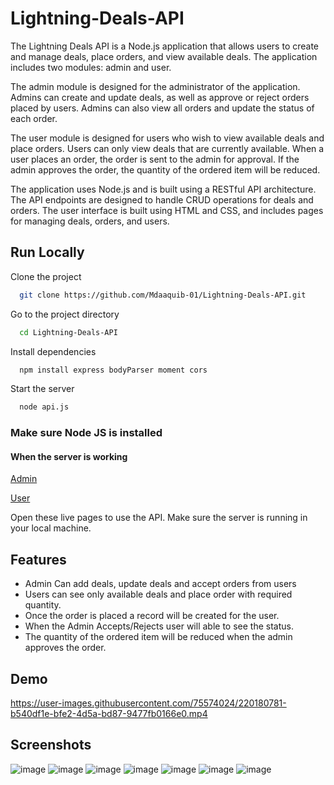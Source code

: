 
# Lightning-Deals-API

The Lightning Deals API is a Node.js application that allows users to create and manage deals, place orders, and view available deals. The application includes two modules: admin and user.

The admin module is designed for the administrator of the application. Admins can create and update deals, as well as approve or reject orders placed by users. Admins can also view all orders and update the status of each order.

The user module is designed for users who wish to view available deals and place orders. Users can only view deals that are currently available. When a user places an order, the order is sent to the admin for approval. If the admin approves the order, the quantity of the ordered item will be reduced.

The application uses Node.js and is built using a RESTful API architecture. The API endpoints are designed to handle CRUD operations for deals and orders. The user interface is built using HTML and CSS, and includes pages for managing deals, orders, and users. 


## Run Locally

Clone the project

```bash
  git clone https://github.com/Mdaaquib-01/Lightning-Deals-API.git
```

Go to the project directory

```bash
  cd Lightning-Deals-API
```

Install dependencies

```bash
  npm install express bodyParser moment cors
```

Start the server

```bash
  node api.js
```
### Make sure Node JS is installed 
#### When the server is working

  [Admin](https://mdaaquib-01.github.io/Lightning-Deals-API/index.html)

  [User](https://mdaaquib-01.github.io/Lightning-Deals-API/new.html)

Open these live pages to use the API. Make sure the server is running in your local machine.
## Features

- Admin Can add deals, update deals and accept orders from users
- Users can see only available deals and place order with required quantity.
- Once the order is placed a record will be created for the user.
- When the Admin Accepts/Rejects user will able to see the status.
- The quantity of the ordered item will be reduced when the admin approves the order.

## Demo

https://user-images.githubusercontent.com/75574024/220180781-b540df1e-bfe2-4d5a-bd87-9477fb0166e0.mp4

## Screenshots

![image](https://user-images.githubusercontent.com/75574024/220175473-8c91f7aa-050c-4e98-b798-ad5d8db3eba7.png)
![image](https://user-images.githubusercontent.com/75574024/220175605-845c134f-4a1a-415a-bcda-9ced851f8b24.png)
![image](https://user-images.githubusercontent.com/75574024/220175789-f18ab273-8123-4efa-a0b0-b82162d5b62a.png)
![image](https://user-images.githubusercontent.com/75574024/220175851-4a7b0a78-376d-4679-87d3-2d1c363b171e.png)
![image](https://user-images.githubusercontent.com/75574024/220175901-f42ae8a5-5693-42b4-9c12-045ee91f3488.png)
![image](https://user-images.githubusercontent.com/75574024/220175954-7d108fcb-99c3-42bc-b9c9-362dba1a16df.png)
![image](https://user-images.githubusercontent.com/75574024/220176009-bc4cc3dc-d1b9-4650-bb38-34321ebe3784.png)




